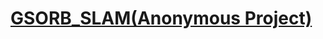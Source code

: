 # <a href="https://Aczheng-cai.github.io/Anoy-gsorb-slam.github.io/">GSORB_SLAM(Anonymous Project)</a>

